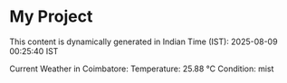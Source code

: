 # My Project

This content is dynamically generated in Indian Time (IST): 2025-08-09 00:25:40 IST


Current Weather in Coimbatore:
Temperature: 25.88 °C
Condition: mist

